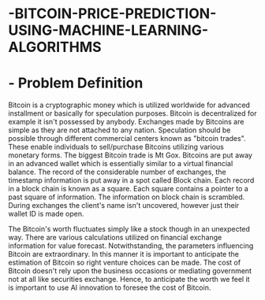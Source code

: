 # -BITCOIN-PRICE-PREDICTION-USING-MACHINE-LEARNING-ALGORITHMS

# - Problem Definition

Bitcoin is a cryptographic money which is utilized worldwide for advanced installment or basically for speculation purposes. Bitcoin is decentralized for example it isn't possessed by anybody. Exchanges made by Bitcoins are simple as they are not attached to any nation. Speculation should be possible through different commercial centers known as "bitcoin trades". These enable individuals to sell/purchase Bitcoins utilizing various monetary forms. The biggest Bitcoin trade is Mt Gox. Bitcoins are put away in an advanced wallet which is essentially similar to a virtual financial balance. The record of the considerable number of exchanges, the timestamp information is put away in a spot called Block chain. Each record in a block chain is known as a square. Each square contains a pointer to a past square of information. The information on block chain is scrambled. During exchanges the client's name isn't uncovered, however just their wallet ID is made open.


The Bitcoin's worth fluctuates simply like a stock though in an unexpected way. There are various calculations utilized on financial exchange information for value forecast. Notwithstanding, the parameters influencing Bitcoin are extraordinary. In this manner it is important to anticipate the estimation of Bitcoin so right venture choices can be made. The cost of Bitcoin doesn't rely upon the business occasions or mediating government not at all like securities exchange. Hence, to anticipate the worth we feel it is important to use AI innovation to foresee the cost of Bitcoin.

